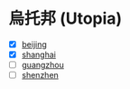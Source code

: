 烏托邦 (Utopia)
===============

- [x] [beijing](https://creditbj.jxj.beijing.gov.cn/credit-portal/credit_service/double_catalog)
- [x] [shanghai](https://xyfw.fgw.sh.gov.cn/credit-front/doublepublic/index)
- [ ] [guangzhou](https://credit1.gz.gov.cn/sgs/sgsXkNew)
- [ ] [shenzhen](https://www.szcredit.org.cn/#/xygs/xygsList)

